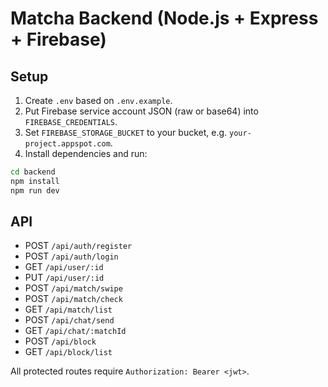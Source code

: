 # Matcha Backend (Node.js + Express + Firebase)

## Setup
1. Create `.env` based on `.env.example`.
2. Put Firebase service account JSON (raw or base64) into `FIREBASE_CREDENTIALS`.
3. Set `FIREBASE_STORAGE_BUCKET` to your bucket, e.g. `your-project.appspot.com`.
4. Install dependencies and run:

```bash
cd backend
npm install
npm run dev
```

## API
- POST `/api/auth/register`
- POST `/api/auth/login`
- GET `/api/user/:id`
- PUT `/api/user/:id`
- POST `/api/match/swipe`
- POST `/api/match/check`
- GET `/api/match/list`
- POST `/api/chat/send`
- GET `/api/chat/:matchId`
- POST `/api/block`
- GET `/api/block/list`

All protected routes require `Authorization: Bearer <jwt>`.


